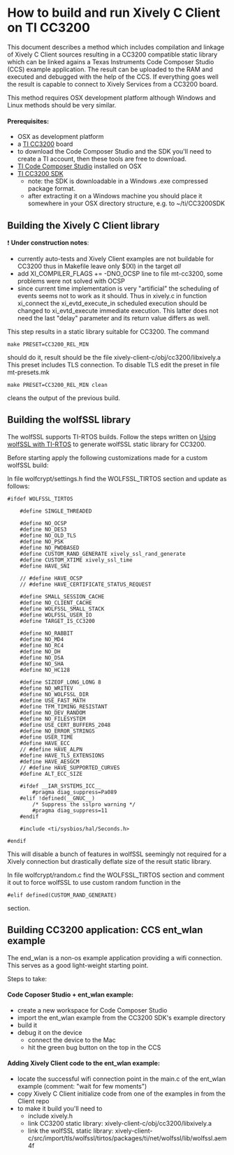 # How to build and run Xively C Client on TI CC3200

This document describes a method which includes compilation and linkage of Xively C Client sources resulting in a CC3200 compatible static library which can be linked agains a Texas Instruments Code Composer Studio (CCS) example application. The result can be uploaded to the RAM and executed and debugged with the help of the CCS. If everything goes well the result is capable to connect to Xively Services from a CC3200 board.

This method requires OSX development platform although Windows and Linux methods should be very similar.

#### Prerequisites:

- OSX as development platform
- a [TI CC3200](http://www.ti.com/tool/cc3200-launchxl?keyMatch=launchpad%20cc3200&tisearch=Search-EN-Everything) board
- to download the Code Composer Studio and the SDK you'll need to create a TI account, then these tools are free to download.
- [TI Code Composer Studio](http://www.ti.com/tool/ccstudio) installed on OSX
- [TI CC3200 SDK](http://www.ti.com/tool/cc3200sdk)
    - note: the SDK is downloadable in a Windows .exe compressed package format.
    - after extracting it on a Windows machine you should place it somewhere in your OSX directory structure, e.g. to ~/ti/CC3200SDK


## Building the Xively C Client library

:exclamation: **Under construction notes**:

- currently auto-tests and Xively Client examples are not buildable for CC3200 thus in Makefile leave only $(XI) in the target *all*
- add XI_COMPILER_FLAGS += -DNO_OCSP line to file mt-cc3200, some problems were not solved with OCSP
- since current time implementation is very "artificial" the scheduling of events seems not to work as it should. Thus in xively.c in function xi_connect the xi_evtd_execute_in scheduled execution should be changed to xi_evtd_execute immediate execution. This latter does not need the last "delay" parameter and its return value differs as well.

This step results in a static library suitable for CC3200. The command

    make PRESET=CC3200_REL_MIN

should do it, result should be the file xively-client-c/obj/cc3200/libxively.a
This preset includes TLS connection. To disable TLS edit the preset in file mt-presets.mk

    make PRESET=CC3200_REL_MIN clean

cleans the output of the previous build.

## Building the wolfSSL library

The wolfSSL supports TI-RTOS builds. Follow the steps written on [Using wolfSSL with TI-RTOS](http://processors.wiki.ti.com/index.php/Using_wolfSSL_with_TI-RTOS) to generate wolfSSL static library for CC3200.

Before starting apply the following customizations made for a custom wolfSSL build:

In file wolfcrypt/settings.h find the WOLFSSL_TIRTOS section and update as follows:

    #ifdef WOLFSSL_TIRTOS

        #define SINGLE_THREADED

        #define NO_OCSP
        #define NO_DES3
        #define NO_OLD_TLS
        #define NO_PSK
        #define NO_PWDBASED
        #define CUSTOM_RAND_GENERATE xively_ssl_rand_generate
        #define CUSTOM_XTIME xively_ssl_time
        #define HAVE_SNI

        // #define HAVE_OCSP
        // #define HAVE_CERTIFICATE_STATUS_REQUEST

        #define SMALL_SESSION_CACHE
        #define NO_CLIENT_CACHE
        #define WOLFSSL_SMALL_STACK
        #define WOLFSSL_USER_IO
        #define TARGET_IS_CC3200

        #define NO_RABBIT
        #define NO_MD4
        #define NO_RC4
        #define NO_DH
        #define NO_DSA
        #define NO_SHA
        #define NO_HC128

        #define SIZEOF_LONG_LONG 8
        #define NO_WRITEV
        #define NO_WOLFSSL_DIR
        #define USE_FAST_MATH
        #define TFM_TIMING_RESISTANT
        #define NO_DEV_RANDOM
        #define NO_FILESYSTEM
        #define USE_CERT_BUFFERS_2048
        #define NO_ERROR_STRINGS
        #define USER_TIME
        #define HAVE_ECC
        // #define HAVE_ALPN
        #define HAVE_TLS_EXTENSIONS
        #define HAVE_AESGCM
        // #define HAVE_SUPPORTED_CURVES
        #define ALT_ECC_SIZE

        #ifdef __IAR_SYSTEMS_ICC__
            #pragma diag_suppress=Pa089
        #elif !defined(__GNUC__)
            /* Suppress the sslpro warning */
            #pragma diag_suppress=11
        #endif

        #include <ti/sysbios/hal/Seconds.h>

    #endif

This will disable a bunch of features in wolfSSL seemingly not required for a Xively connection but drastically deflate size of the result static library.

In file wolfcrypt/random.c find the WOLFSSL_TIRTOS section and comment it out to force wolfSSL to use custom random function in the

    #elif defined(CUSTOM_RAND_GENERATE)

section.

## Building CC3200 application: CCS ent_wlan example

The end_wlan is a non-os example application providing a wifi connection. This serves as a good light-weight starting point.

Steps to take:

#### Code Coposer Studio + ent_wlan example:

- create a new workspace for Code Composer Studio
- import the ent_wlan example from the CC3200 SDK's example directory
- build it
- debug it on the device
    - connect the device to the Mac
    - hit the green bug button on the top in the CCS

#### Adding Xively Client code to the ent_wlan example:

- locate the successful wifi connection point in the main.c of the ent_wlan example (comment: "wait for few moments")
- copy Xively C Client initialize code from one of the examples in from the Client repo
- to make it build you'll need to
    - include xively.h
    - link CC3200 static library: xively-client-c/obj/cc3200/libxively.a
    - link the wolfSSL static library: xively-client-c/src/import/tls/wolfssl/tirtos/packages/ti/net/wolfssl/lib/wolfssl.aem4f



